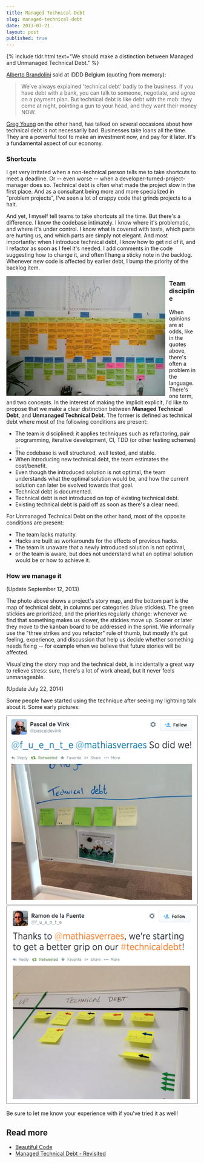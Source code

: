 ```yaml
---
title: Managed Technical Debt
slug: managed-technical-debt
date: 2013-07-21
layout: post
published: true
---
```


{% include tldr.html text="We should make a distinction between Managed and Unmanaged Technical Debt." %}

[Alberto Brandolini](https://twitter.com/mathiasverraes/status/326435664319111170) said at IDDD Belgium (quoting from memory):

<blockquote>We've always explained 'technical debt' badly to the business. If you have debt with a bank, you can talk to someone,
negotiate, and agree on a payment plan. But technical debt is like debt with the mob: they come at night, pointing a gun
to your head, and they want their money NOW.</blockquote>

[Greg Young](http://codebetter.com/gregyoung/2013/03/06/startups-and-tdd/) on the other hand, has talked on several occasions about how technical debt is not necessarily bad. Businesses
take loans all the time. They are a powerful tool to make an investment now, and pay for it later. It's a fundamental
aspect of our economy.

### Shortcuts


I get very irritated when a non-technical person tells me to take shortcuts to meet a deadline. Or -- even worse -- when
 a developer-turned-project-manager does so. Technical debt is often what made the project slow in the first place. And as
 a consultant being more and more specialized in "problem projects", I've seen a lot of crappy code that grinds projects
 to a halt.

And yet, I myself tell teams to take shortcuts all the time. But there's a difference. I know the codebase intimately.
I know where it's problematic, and where it's under control. I know what is covered with tests, which parts are hurting us,
and which parts are simply not elegant. And most importantly: when I introduce technical debt, I know how to get rid of
it, and I refactor as soon as I feel it's needed. I add comments in the code suggesting how to change it, and often I
hang a sticky note in the backlog. Whenever new code is affected by earlier debt, I bump the priority of the backlog item.

<img style="float:left;margin-right: 10px" src="/img/posts/2013-07-21-managed-technical-debt/map-of-technical-debt.jpg" alt="Mapped Technical Debt (bottom)">


### Team discipline

When opinions are at odds, like in the quotes above, there's often a problem in the language. There's one term, and two
concepts. In the interest of making
the implicit explicit, I'd like to propose that we make a clear distinction between **Managed Technical Debt**, and **Unmanaged
Technical Debt**. The former is defined as technical debt where most of the following conditions are present:

- The team is disciplined: it applies techniques such as refactoring, pair programming, iterative development, CI, TDD (or other testing schemes) ...
- The codebase is well structured, well tested, and stable.
- When introducing new technical debt, the team estimates the cost/benefit.
- Even though the introduced solution is not optimal, the team understands what the optimal solution would be, and how
the current solution can later be evolved towards that goal.
- Technical debt is documented.
- Technical debt is not introduced on top of existing technical debt.
- Existing technical debt is paid off as soon as there's a clear need.

For Unmanaged Technical Debt on the other hand, most of the opposite conditions are present:

- The team lacks maturity.
- Hacks are built as workarounds for the effects of previous hacks.
- The team is unaware that a newly introduced solution is not optimal,
- or the team is aware, but does not understand what an optimal solution would be or how to achieve it.

### How we manage it

(Update September 12, 2013)

The photo above shows a project's story map, and the bottom part is the map of technical debt, in columns per categories
(blue stickies). The green stickies are prioritized, and the priorities regularly change: whenever we find that something
makes us slower, the stickies move up. Sooner or later they move to the kanban board to be addressed in the sprint. We informally use the "three
strikes and you refactor" rule of thumb, but mostly it's gut feeling, experience, and discussion that help us decide
whether something needs fixing -- for example when we believe that future stories will be affected.

Visualizing the story map and the technical debt, is incidentally a great way to relieve stress: sure, there's a lot of
 work ahead, but it never feels unmanageable.

(Update July 22, 2014)

Some people have started using the technique after seeing my lightning talk about it. Some early pictures:

<img style="border: 1px solid gray" src="/img/posts/2013-07-21-managed-technical-debt/technical-debt-pascal.png">
<img style="border: 1px solid gray" src="/img/posts/2013-07-21-managed-technical-debt/technical-debt-ramon.png">


Be sure to let me know your experience with if you've tried it as well!

## Read more

- [Beautiful Code](http://verraes.net/2011/04/beautiful-code/)
- [Managed Technical Debt - Revisited](/2014/07/managed-technical-debt-revisited/)